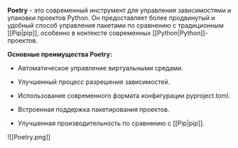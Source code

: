 **Poetry** - это современный инструмент для управления зависимостями и упаковки проектов Python. Он предоставляет более продвинутый и удобный способ управления пакетами по сравнению с традиционным [[Pip|pip]], особенно в контексте современных [[Python|Python]]-проектов.

**Основные преимущества Poetry:**

- Автоматическое управление виртуальными средами.

- Улучшенный процесс разрешения зависимостей.

- Использование современного формата конфигурации pyproject.toml.

- Встроенная поддержка пакетирования проектов.

- Улучшенная производительность по сравнению с [[Pip|pip]].

![[Poetry.png]]

